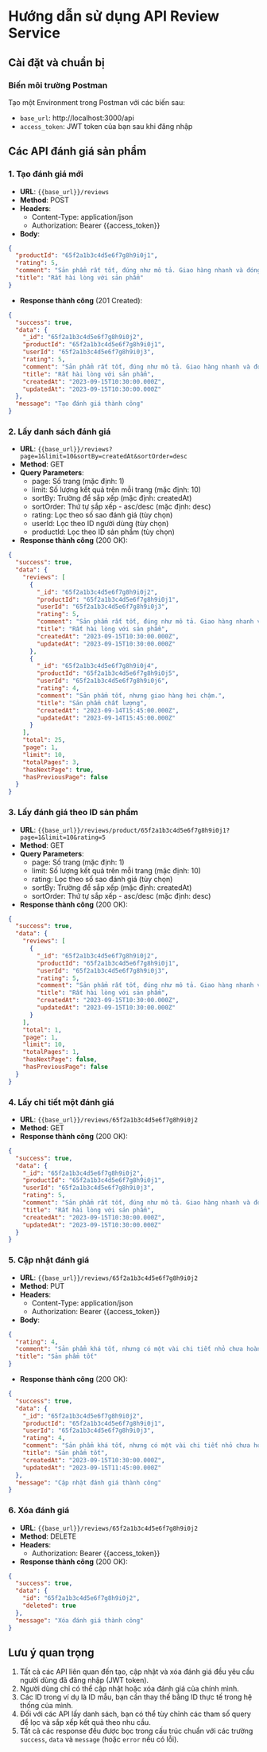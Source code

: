 # Hướng dẫn sử dụng API Review Service

## Cài đặt và chuẩn bị

### Biến môi trường Postman

Tạo một Environment trong Postman với các biến sau:

- `base_url`: http://localhost:3000/api
- `access_token`: JWT token của bạn sau khi đăng nhập

## Các API đánh giá sản phẩm

### 1. Tạo đánh giá mới

- **URL**: `{{base_url}}/reviews`
- **Method**: POST
- **Headers**:
  - Content-Type: application/json
  - Authorization: Bearer {{access_token}}
- **Body**:
```json
{
  "productId": "65f2a1b3c4d5e6f7g8h9i0j1",
  "rating": 5,
  "comment": "Sản phẩm rất tốt, đúng như mô tả. Giao hàng nhanh và đóng gói cẩn thận.",
  "title": "Rất hài lòng với sản phẩm"
}
```
- **Response thành công** (201 Created):
```json
{
  "success": true,
  "data": {
    "_id": "65f2a1b3c4d5e6f7g8h9i0j2",
    "productId": "65f2a1b3c4d5e6f7g8h9i0j1",
    "userId": "65f2a1b3c4d5e6f7g8h9i0j3",
    "rating": 5,
    "comment": "Sản phẩm rất tốt, đúng như mô tả. Giao hàng nhanh và đóng gói cẩn thận.",
    "title": "Rất hài lòng với sản phẩm",
    "createdAt": "2023-09-15T10:30:00.000Z",
    "updatedAt": "2023-09-15T10:30:00.000Z"
  },
  "message": "Tạo đánh giá thành công"
}
```

### 2. Lấy danh sách đánh giá

- **URL**: `{{base_url}}/reviews?page=1&limit=10&sortBy=createdAt&sortOrder=desc`
- **Method**: GET
- **Query Parameters**:
  - page: Số trang (mặc định: 1)
  - limit: Số lượng kết quả trên mỗi trang (mặc định: 10)
  - sortBy: Trường để sắp xếp (mặc định: createdAt)
  - sortOrder: Thứ tự sắp xếp - asc/desc (mặc định: desc)
  - rating: Lọc theo số sao đánh giá (tùy chọn)
  - userId: Lọc theo ID người dùng (tùy chọn)
  - productId: Lọc theo ID sản phẩm (tùy chọn)
- **Response thành công** (200 OK):
```json
{
  "success": true,
  "data": {
    "reviews": [
      {
        "_id": "65f2a1b3c4d5e6f7g8h9i0j2",
        "productId": "65f2a1b3c4d5e6f7g8h9i0j1",
        "userId": "65f2a1b3c4d5e6f7g8h9i0j3",
        "rating": 5,
        "comment": "Sản phẩm rất tốt, đúng như mô tả. Giao hàng nhanh và đóng gói cẩn thận.",
        "title": "Rất hài lòng với sản phẩm",
        "createdAt": "2023-09-15T10:30:00.000Z",
        "updatedAt": "2023-09-15T10:30:00.000Z"
      },
      {
        "_id": "65f2a1b3c4d5e6f7g8h9i0j4",
        "productId": "65f2a1b3c4d5e6f7g8h9i0j5",
        "userId": "65f2a1b3c4d5e6f7g8h9i0j6",
        "rating": 4,
        "comment": "Sản phẩm tốt, nhưng giao hàng hơi chậm.",
        "title": "Sản phẩm chất lượng",
        "createdAt": "2023-09-14T15:45:00.000Z",
        "updatedAt": "2023-09-14T15:45:00.000Z"
      }
    ],
    "total": 25,
    "page": 1,
    "limit": 10,
    "totalPages": 3,
    "hasNextPage": true,
    "hasPreviousPage": false
  }
}
```

### 3. Lấy đánh giá theo ID sản phẩm

- **URL**: `{{base_url}}/reviews/product/65f2a1b3c4d5e6f7g8h9i0j1?page=1&limit=10&rating=5`
- **Method**: GET
- **Query Parameters**:
  - page: Số trang (mặc định: 1)
  - limit: Số lượng kết quả trên mỗi trang (mặc định: 10)
  - rating: Lọc theo số sao đánh giá (tùy chọn)
  - sortBy: Trường để sắp xếp (mặc định: createdAt)
  - sortOrder: Thứ tự sắp xếp - asc/desc (mặc định: desc)
- **Response thành công** (200 OK):
```json
{
  "success": true,
  "data": {
    "reviews": [
      {
        "_id": "65f2a1b3c4d5e6f7g8h9i0j2",
        "productId": "65f2a1b3c4d5e6f7g8h9i0j1",
        "userId": "65f2a1b3c4d5e6f7g8h9i0j3",
        "rating": 5,
        "comment": "Sản phẩm rất tốt, đúng như mô tả. Giao hàng nhanh và đóng gói cẩn thận.",
        "title": "Rất hài lòng với sản phẩm",
        "createdAt": "2023-09-15T10:30:00.000Z",
        "updatedAt": "2023-09-15T10:30:00.000Z"
      }
    ],
    "total": 1,
    "page": 1,
    "limit": 10,
    "totalPages": 1,
    "hasNextPage": false,
    "hasPreviousPage": false
  }
}
```

### 4. Lấy chi tiết một đánh giá

- **URL**: `{{base_url}}/reviews/65f2a1b3c4d5e6f7g8h9i0j2`
- **Method**: GET
- **Response thành công** (200 OK):
```json
{
  "success": true,
  "data": {
    "_id": "65f2a1b3c4d5e6f7g8h9i0j2",
    "productId": "65f2a1b3c4d5e6f7g8h9i0j1",
    "userId": "65f2a1b3c4d5e6f7g8h9i0j3",
    "rating": 5,
    "comment": "Sản phẩm rất tốt, đúng như mô tả. Giao hàng nhanh và đóng gói cẩn thận.",
    "title": "Rất hài lòng với sản phẩm",
    "createdAt": "2023-09-15T10:30:00.000Z",
    "updatedAt": "2023-09-15T10:30:00.000Z"
  }
}
```

### 5. Cập nhật đánh giá

- **URL**: `{{base_url}}/reviews/65f2a1b3c4d5e6f7g8h9i0j2`
- **Method**: PUT
- **Headers**:
  - Content-Type: application/json
  - Authorization: Bearer {{access_token}}
- **Body**:
```json
{
  "rating": 4,
  "comment": "Sản phẩm khá tốt, nhưng có một vài chi tiết nhỏ chưa hoàn thiện.",
  "title": "Sản phẩm tốt"
}
```
- **Response thành công** (200 OK):
```json
{
  "success": true,
  "data": {
    "_id": "65f2a1b3c4d5e6f7g8h9i0j2",
    "productId": "65f2a1b3c4d5e6f7g8h9i0j1",
    "userId": "65f2a1b3c4d5e6f7g8h9i0j3",
    "rating": 4,
    "comment": "Sản phẩm khá tốt, nhưng có một vài chi tiết nhỏ chưa hoàn thiện.",
    "title": "Sản phẩm tốt",
    "createdAt": "2023-09-15T10:30:00.000Z",
    "updatedAt": "2023-09-15T11:45:00.000Z"
  },
  "message": "Cập nhật đánh giá thành công"
}
```

### 6. Xóa đánh giá

- **URL**: `{{base_url}}/reviews/65f2a1b3c4d5e6f7g8h9i0j2`
- **Method**: DELETE
- **Headers**:
  - Authorization: Bearer {{access_token}}
- **Response thành công** (200 OK):
```json
{
  "success": true,
  "data": {
    "id": "65f2a1b3c4d5e6f7g8h9i0j2",
    "deleted": true
  },
  "message": "Xóa đánh giá thành công"
}
```

## Lưu ý quan trọng

1. Tất cả các API liên quan đến tạo, cập nhật và xóa đánh giá đều yêu cầu người dùng đã đăng nhập (JWT token).
2. Người dùng chỉ có thể cập nhật hoặc xóa đánh giá của chính mình.
3. Các ID trong ví dụ là ID mẫu, bạn cần thay thế bằng ID thực tế trong hệ thống của mình.
4. Đối với các API lấy danh sách, bạn có thể tùy chỉnh các tham số query để lọc và sắp xếp kết quả theo nhu cầu.
5. Tất cả các response đều được bọc trong cấu trúc chuẩn với các trường `success`, `data` và `message` (hoặc `error` nếu có lỗi).